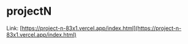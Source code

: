 # projectN

Link: [https://project-n-83x1.vercel.app/index.html](https://project-n-83x1.vercel.app/index.html)
